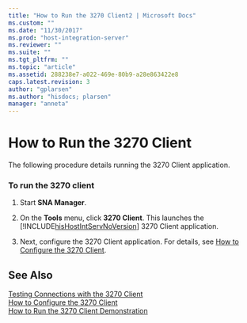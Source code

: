 ```yaml
---
title: "How to Run the 3270 Client2 | Microsoft Docs"
ms.custom: ""
ms.date: "11/30/2017"
ms.prod: "host-integration-server"
ms.reviewer: ""
ms.suite: ""
ms.tgt_pltfrm: ""
ms.topic: "article"
ms.assetid: 288238e7-a022-469e-80b9-a28e863422e8
caps.latest.revision: 3
author: "gplarsen"
ms.author: "hisdocs; plarsen"
manager: "anneta"
---
```

# How to Run the 3270 Client
The following procedure details running the 3270 Client application.  
  
### To run the 3270 client  
  
1. Start **SNA Manager**.  
  
2. On the **Tools** menu, click **3270 Client**. This launches the [!INCLUDE[hisHostIntServNoVersion](../includes/hishostintservnoversion-md.md)] 3270 Client application.  
  
3. Next, configure the 3270 Client application. For details, see [How to Configure the 3270 Client](../core/how-to-configure-the-3270-client1.md).  
  
## See Also  
 [Testing Connections with the 3270 Client](../core/testing-connections-with-the-3270-client2.md)   
 [How to Configure the 3270 Client](../core/how-to-configure-the-3270-client1.md)   
 [How to Run the 3270 Client Demonstration](../core/how-to-run-the-3270-client-demonstration1.md)